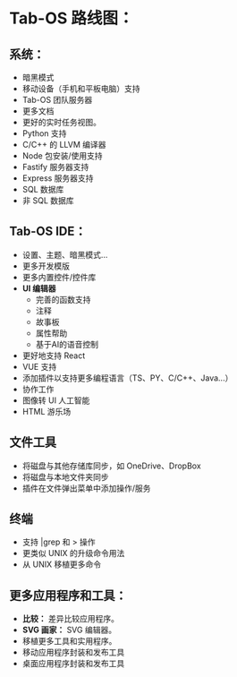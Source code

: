 # Tab-OS 路线图：
## 系统：
- 暗黑模式
- 移动设备（手机和平板电脑）支持
- Tab-OS 团队服务器
- 更多文档
- 更好的实时任务视图。
- Python 支持
- C/C++ 的 LLVM 编译器
- Node 包安装/使用支持
- Fastify 服务器支持
- Express 服务器支持
- SQL 数据库
- 非 SQL 数据库

## Tab-OS IDE：
- 设置、主题、暗黑模式...
- 更多开发模版
- 更多内置控件/控件库
- **UI 编辑器**
    - 完善的函数支持
    - 注释
    - 故事板
    - 属性帮助
    - 基于AI的语音控制
- 更好地支持 React
- VUE 支持
- 添加插件以支持更多编程语言（TS、PY、C/C++、Java...）
- 协作工作
- 图像转 UI 人工智能
- HTML 游乐场

## 文件工具
- 将磁盘与其他存储库同步，如 OneDrive、DropBox
- 将磁盘与本地文件夹同步
- 插件在文件弹出菜单中添加操作/服务

## 终端
- 支持 |grep 和 > 操作
- 更类似 UNIX 的升级命令用法
- 从 UNIX 移植更多命令

## 更多应用程序和工具：
- **比较：** 差异比较应用程序。
- **SVG 画家：** SVG 编辑器。
- 移植更多工具和实用程序。
- 移动应用程序封装和发布工具
- 桌面应用程序封装和发布工具